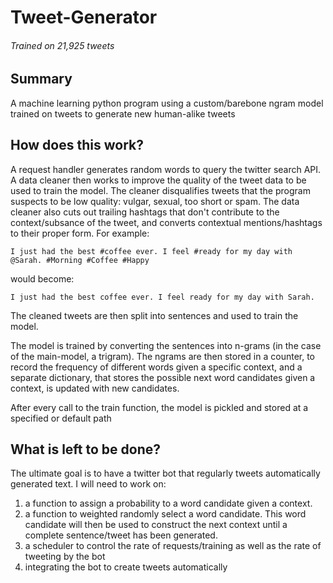 # Tweet-Generator
###### Trained on 21,925 tweets
<!-- TODO: add how to use -->
## Summary
A machine learning python program using a custom/barebone ngram model trained on tweets to generate new human-alike tweets
## How does this work?
A request handler generates random words to query the twitter search API. A data cleaner then works to improve the quality of the tweet 
data to be used to train the model. The cleaner disqualifies tweets that the program suspects to be low quality: vulgar, sexual, too short
or spam. The data cleaner also cuts out trailing hashtags that don't contribute to the context/subsance of the tweet, and converts contextual
mentions/hashtags to their proper form. For example:
```
I just had the best #coffee ever. I feel #ready for my day with @Sarah. #Morning #Coffee #Happy
```
would become:
```
I just had the best coffee ever. I feel ready for my day with Sarah.
```
The cleaned tweets are then split into sentences and used to train the model.  

The model is trained by converting the sentences into n-grams (in the case of the main-model, a trigram). The ngrams are then stored in a 
counter, to record the frequency of different words given a specific context, and a separate dictionary, that stores the possible next 
word candidates given a context, is updated with new candidates.  

After every call to the train function, the model is pickled and stored at a specified or default path
## What is left to be done?
The ultimate goal is to have a twitter bot that regularly tweets automatically generated text. I will need to work on:
1. a function to assign a probability to a word candidate given a context. 
2. a function to weighted randomly select a word candidate. This word candidate will then be used to construct the next context until a 
complete sentence/tweet has been generated.
3. a scheduler to control the rate of requests/training as well as the rate of tweeting by the bot
4. integrating the bot to create tweets automatically

